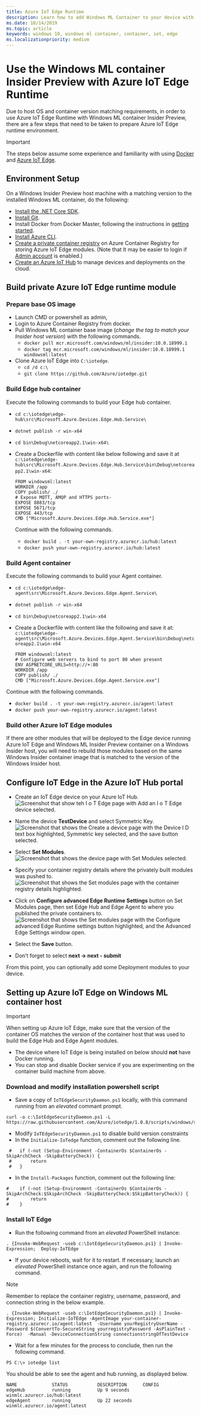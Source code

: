```yaml
---
title: Azure IoT Edge Runtime
description: Learn how to add Windows ML Container to your device with the Azure IoT Edge
ms.date: 10/14/2019
ms.topic: article
keywords: windows 10, windows ml container, container, iot, edge
ms.localizationpriority: medium
---
```


# Use the Windows ML container Insider Preview with Azure IoT Edge Runtime

Due to host OS and container version matching requirements, in order to use Azure IoT Edge Runtime with Windows ML container Insider Preview, there are a few steps that need to be taken to prepare Azure IoT Edge runtime environment.  

> [!IMPORTANT]
> The steps below assume some experience and familiarity with using [Docker](https://docs.docker.com/engine/reference/commandline/cli/) and [Azure IoT Edge](/azure/iot-edge/).

## Environment Setup

On a Windows Insider Preview host machine with a matching version to the installed Windows ML container, do the following:
- [Install the .NET Core SDK](https://dotnet.microsoft.com/download).
- [Install Git](https://git-scm.com/downloads).
- Install Docker from Docker Master, following the instructions in [getting started](getting-started.md).
- [Install Azure CLI](/cli/azure/install-azure-cli-windows?view=azure-cli-latest).
- [Create a private container registry](/azure/container-registry/container-registry-get-started-portal) on Azure Container Registry for storing Azure IoT Edge modules. (Note that It may be easier to login if [Admin account](/azure/container-registry/container-registry-authentication) is enabled.)
- [Create an Azure IoT Hub](/azure/iot-hub/iot-hub-create-through-portal) to manage devices and deployments on the cloud.

## Build private Azure IoT Edge runtime module

### Prepare base OS image

- Launch CMD or powershell as admin,
- Login to Azure Container Registry from docker.
- Pull Windows ML container base image (*change the tag to match your Insider host version*) with the following commands.
    - `docker pull mcr.microsoft.com/windows/ml/insider:10.0.18999.1`
    - `docker tag mcr.microsoft.com/windows/ml/insider:10.0.18999.1 windowsml:latest`
- Clone Azure IoT Edge into `C:\iotedge`.
    - `cd /d c:\`
    - `git clone https://github.com/Azure/iotedge.git`

### Build Edge hub container

Execute the following commands to build your Edge hub container.

- `cd c:\iotedge\edge-hub\src\Microsoft.Azure.Devices.Edge.Hub.Service\`
- `dotnet publish -r win-x64`
- `cd bin\Debug\netcoreapp2.1\win-x64\`

- Create a Dockerfile with content like below following and save it at `c:\iotedge\edge-hub\src\Microsoft.Azure.Devices.Edge.Hub.Service\bin\Debug\netcoreapp2.1\win-x64`:

    ```console
    FROM windowsml:latest
    WORKDIR /app
    COPY publish/ ./
    # Expose MQTT, AMQP and HTTPS ports-
    EXPOSE 8883/tcp
    EXPOSE 5671/tcp
    EXPOSE 443/tcp
    CMD ["Microsoft.Azure.Devices.Edge.Hub.Service.exe"]
    ```

    Continue with the following commands.

    - `docker build . -t your-own-registry.azurecr.io/hub:latest`
    - `docker push your-own-registry.azurecr.io/hub:latest`

### Build Agent container

Execute the following commands to build your Agent container.

- `cd c:\iotedge\edge-agent\src\Microsoft.Azure.Devices.Edge.Agent.Service\`
- `dotnet publish -r win-x64`
- `cd bin\Debug\netcoreapp2.1\win-x64`

- Create a Dockerfile with content like the following and save it at: `c:\iotedge\edge-agent\src\Microsoft.Azure.Devices.Edge.Agent.Service\bin\Debug\netcoreapp2.1\win-x64`
    ```console
    FROM windowsml:latest
    # Configure web servers to bind to port 80 when present
    ENV ASPNETCORE_URLS=http://+:80
    WORKDIR /app
    COPY publish/ ./
    CMD ["Microsoft.Azure.Devices.Edge.Agent.Service.exe"]
    ```

Continue with the following commands.

- `docker build . -t your-own-registry.azurecr.io/agent:latest`
- `docker push your-own-registry.azurecr.io/agent:latest`

### Build other Azure IoT Edge modules

If there are other modules that will be deployed to the Edge device running Azure IoT Edge and Windows ML Insider Preview container on a Windows Insider host, you will need to rebuild those modules based on the same Windows Insider container image that is matched to the version of the Windows Insider host.

## Configure IoT Edge in the Azure IoT Hub portal

- Create an IoT Edge device on your Azure IoT Hub.
    ![Screenshot that show teh I o T Edge page with Add an I o T Edge device selected.](./images/iotedge01.png)

- Name the device **TestDevice** and select Symmetric Key.
    ![Screenshot that shows the Create a device page with the Device I D text box highlighted, Symmetric key selected, and the save button selected.](./images/iotedge02.png)

- Select **Set Modules**.
    ![Screenshot that shows the device page with Set Modules selected.](./images/iotedge03.png)

- Specify your container registry details where the privately built modules was pushed to.
    ![Screenshot that shows the Set modules page with the container registry details highlighted.](./images/iotedge04.png)

- Click on **Configure advanced Edge Runtime Settings** button on Set Modules page, then set Edge Hub and Edge Agent to where you published the private containers to.
    ![Screenshot that shows the Set modules page with the Configure advanced Edge Runtime settings button highlighted, and the Advanced Edge Settings window open.](./images/iotedge05.png)

- Select the **Save**  button.
- Don’t forget to select **next -> next - submit**

From this point, you can optionally add some Deployment modules to your device.

## Setting up Azure IoT Edge on Windows ML container host

> [!IMPORTANT]
> When setting up Azure IoT Edge, make sure that the version of the container OS matches the version of the container host that was used to build the Edge Hub and Edge Agent modules.

- The device where IoT Edge is being installed on below should **not** have Docker running.
- You can stop and disable Docker service if you are experimenting on the container build machine from above.

### Download and modify installation powershell script

- Save a copy of `IoTEdgeSecurityDaemon.ps1` locally, with this command running from an *elevated* commant prompt.

```console
curl -o c:\IotEdgeSecurityDaemon.ps1 -L  https://raw.githubusercontent.com/Azure/iotedge/1.0.8/scripts/windows/setup/IotEdgeSecurityDaemon.ps1
```

- Modify `IoTEdgeSecurityDaemon.ps1` to disable build version constraints
-	In the `Initialize-IoTedge` function, comment out the following line.

```console
 #   if (-not (Setup-Environment -ContainerOs $ContainerOs -SkipArchCheck -SkipBatteryCheck)) {
 #       return
 #   }
```
-	In the `Install-Packages` function, comment out the following line:

```console
#    if (-not (Setup-Environment -ContainerOs $ContainerOs -SkipArchCheck:$SkipArchCheck -SkipBatteryCheck:$SkipBatteryCheck)) {
#        return
#    }
```

### Install IoT Edge

- Run the following command from an *elevated* PowerShell instance:

```console
. {Invoke-WebRequest -useb c:\IotEdgeSecurityDaemon.ps1} | Invoke-Expression;  Deploy-IoTEdge
```

- If your device reboots, wait for it to restart. If necessary, launch an *elevated* PowerShell instance once again, and run the following command.

> [!NOTE]
> Remember to replace the container registry, username, password, and connection string in the below example.

```console
. {Invoke-WebRequest -useb c:\IotEdgeSecurityDaemon.ps1} | Invoke-Expression; Initialize-IoTEdge -AgentImage your-container-registry.azurecr.io/agent:latest  -Username yourRegistryUserName -Password $(ConvertTo-SecureString yourregistryPassword -AsPlainText -Force)  -Manual -DeviceConnectionString connectionstringOfTestDevice
```

- Wait for a few minutes for the process to conclude, then run the following command.

```console
PS C:\> iotedge list
```

You should be able to see the agent and hub running, as displayed below.

```
NAME             STATUS           DESCRIPTION      CONFIG
edgeHub          running          Up 9 seconds     winmlc.azurecr.io/hub:latest
edgeAgent        running          Up 22 seconds    winmlc.azurecr.io/agent:latest
```

